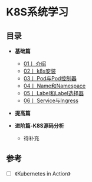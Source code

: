 # K8S系统学习


## 目录

-  **基础篇**
    - [01丨 介绍 ](./K8S介绍.md)
    - [02丨 k8s安装 ](./k8s安装.md)
    - [03丨 Pod与Pod控制器 ](./Pod概念与Pod控制器.md)
    - [04丨 Name和Namespace ](./Name与Namespace.md)
    - [05丨 Label和Label选择器 ](./Label与Label选择器.md)
    - [06丨 Service与Ingress ](./Service与Ingress.md)
    
  

-  **提高篇**
    

-  **进阶篇-K8S源码分析**
     - 待补充


## <i class="icon-desktop"></i> 参考

- [ ] 《Kubernetes in Action》
